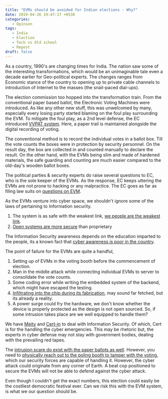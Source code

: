 ```yaml
---
title: "EVMs should be avoided for Indian elections - Why?"
date: 2019-04-26 19:47:17 +0530
categories:
   - Opinion
tags:
   - India
   - Election
   - Tech vs Old school
   - Repost
draft: false
---
```


As a country, 1990's are changing times for India. The nation saw some of the interesting transformations, which would be an unimaginable tale even a decade earlier for Geo-political experts. The changes ranges from Economic stance of the country to opening up to private cable channels to introduction of Internet to the masses (the snail-paced dial-ups).

The election commission too hopped into the transformation train. From the conventional paper based ballot, the Electronic Voting Machines were introduced. As like any other new stuff, this was unwelcomed by many, especially every losing party started blaming on the foul play surrounding the EVM. To mitigate the foul play, as a 2nd level defense, the EC introduced [VVPAT system](https://economictimes.indiatimes.com/news/elections/lok-sabha/india/what-is-vvpat/articleshow/68667136.cms). Here, a paper trail is maintained alongside the digital recording of voting.

The conventional method is to record the individual votes in a ballot box. Till the vote counts the boxes were in protection by security personnel. On the result day, the box are collected in and counted manually to declare the result. On the other hand, with the EVMs being slim and made of hardened materials, the safe guarding and counting are much easier compared to the old-day's wooden ballot boxes.

The political parties & security experts do raise several questions to EC, who is the sole keeper of the EVMs. As the response, EC keeps uttering the EVMs are not prone to hacking or any malpractice. The EC goes as far as filing law suits on [questions on EVM](https://www.thehindu.com/news/national/election-commission-mulls-legal-action-on-anti-evm-campaign/article26052331.ece).

As the EVMs venture into cyber space, we shouldn't ignore some of the laws of pertaining to Information security.

1. The system is as safe with the weakest link, [we people are the weakest link](https://www.csoonline.com/article/3095486/cybersecurity-is-only-as-strong-as-your-weakest-linkyour-employees.html).
2. [Open systems are more secure](https://www.reddit.com/r/linux/comments/3lxd0t/open_source_software_is_more_secure/cva33y9) than proprietary

The Information Security awareness depends on the education imparted to the people, its a known fact that [cyber awareness is poor in the country](https://www.thehindubusinessline.com/info-tech/india-lagging-in-cyber-security-awareness/article9046626.ece).

The point of failure for the EVMs are quite a handful,

1. Setting up of EVMs in the voting booth before the commencement of election.
2. Man in the middle attack while connecting individual EVMs to server to consolidate the vote counts.
3. Some coding error while writing the embedded system of the backend, which might have escaped the testing.
4. [Infiltrating into the chip during its fabrication](https://www.bloomberg.com/news/features/2018-10-04/the-big-hack-how-china-used-a-tiny-chip-to-infiltrate-america-s-top-companies), may sound far fetched, but its already a reality.
5. A power surge could fry the hardware, we don't know whether the device is properly protected as the design is not open sourced.
   So, if some intrusion takes place are we well equipped to handle them?

We have [Meity](https://meity.gov.in/) and [Cert-in](https://www.cert-in.org.in/) to deal with Information Security. Of which, Cert is for the handling the cyber emergencies. This may be rhetoric but, the experts in cyber defense may not stay with government bodies, dealing with the prevailing red tapes.

The [intrusion scare do exist with the paper ballots as well](https://en.wikipedia.org/wiki/Booth_capturing). However, you need to [physically reach out to the poling booth to tamper with the voting](https://web.archive.org/web/20161019082306/http://www.news18.com/news/politics/the-myth-of-historys-first-booth-capturing-taking-place-in-begusarais-rachiyahi-1150034.html), which our security forces are capable of handling it. However, the cyber attack could originate from any corner of Earth. A beat cop positioned to secure the EVMs will not be able to defend against the cyber attack.

Even though I couldn't get the exact numbers, this election could easily be the costliest democratic festival ever. Can we risk this with the EVM system, is what we our question should be.

<!---
Referencss

1. VVPAT systemVVPAT system - https://economictimes.indiatimes.com/news/elections/lok-sabha/india/what-is-vvpat/articleshow/68667136.cms
2. Questions on EVM - https://www.thehindu.com/news/national/election-commission-mulls-legal-action-on-anti-evm-campaign/article26052331.ece
3. We people are the weakest link - https://www.csoonline.com/article/3095486/cybersecurity-is-only-as-strong-as-your-weakest-linkyour-employees.html
4. Open systems are more secure - https://www.reddit.com/r/linux/comments/3lxd0t/open_source_software_is_more_secure/cva33y9
5. Cyber awareness is poor in the country - https://www.thehindubusinessline.com/info-tech/india-lagging-in-cyber-security-awareness/article9046626.ece
6. Infiltrating into the chip during its fabrication - https://www.bloomberg.com/news/features/2018-10-04/the-big-hack-how-china-used-a-tiny-chip-to-infiltrate-america-s-top-companies
7. Meity - https://meity.gov.in/
8. Cert-in - https://www.cert-in.org.in/
9. Intrusion scare do exist with the paper ballots - https://en.wikipedia.org/wiki/Booth_capturing
10. Physically reach out to the poling booth to tamper with the voting - https://web.archive.org/web/20161019082306/http://www.news18.com/news/politics/the-myth-of-historys-first-booth-capturing-taking-place-in-begusarais-rachiyahi-1150034.html
-->

